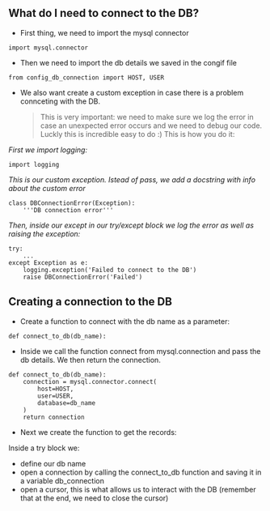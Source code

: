## What do I need to connect to the DB?

- First thing, we need to import the mysql connector
```buildoutcfg
import mysql.connector
```

- Then we need to import the db details we saved in the congif file
```buildoutcfg
from config_db_connection import HOST, USER
```

- We also want create a custom exception in case there is a problem
connceting with the DB.
  > This is very important: we need to make sure we log the error
  > in case an unexpected error occurs and we need to debug our code.
  > Luckly this is incredible easy to do :) This is how you do it:
  > 
*First we import logging:*
```buildoutcfg
import logging
```
*This is our custom exception. Istead of pass, we add a docstring with info
about the custom error*
```buildoutcfg
class DBConnectionError(Exception):
    '''DB connection error'''
```
*Then, inside our except in our try/except block we log the error
as well as raising the exception:*

```buildoutcfg
try:
    ...
except Exception as e:
    logging.exception('Failed to connect to the DB')
    raise DBConnectionError('Failed')
```

## Creating a connection to the DB

- Create a function to connect with the db name as a parameter:
  
```buildoutcfg
def connect_to_db(db_name):
```
- Inside we call the function connect from mysql.connection and pass the
db details. We then return the connection.
  
```buildoutcfg
def connect_to_db(db_name):
    connection = mysql.connector.connect(
        host=HOST,
        user=USER,
        database=db_name
    )
    return connection
```

- Next we create the function to get the records:

Inside a try block we:
  - define our db name
  - open a connection by calling the connect_to_db function and 
saving it in a variable db_connection
  - open a cursor, this is what allows us to interact with the DB
    (remember that at the end, we need to close the cursor)